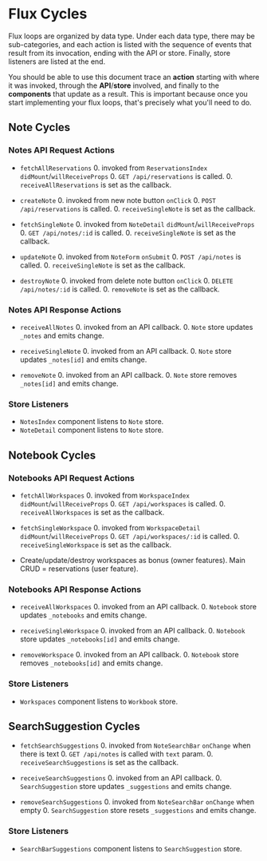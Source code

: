 # Flux Cycles

Flux loops are organized by data type. Under each data type, there may
be sub-categories, and each action is listed with the sequence of events
that result from its invocation, ending with the API or store. Finally,
store listeners are listed at the end.

You should be able to use this document trace an **action** starting
with where it was invoked, through the **API**/**store** involved, and
finally to the **components** that update as a result. This is important
because once you start implementing your flux loops, that's precisely
what you'll need to do.

## Note Cycles

### Notes API Request Actions

* `fetchAllReservations`
  0. invoked from `ReservationsIndex` `didMount`/`willReceiveProps`
  0. `GET /api/reservations` is called.
  0. `receiveAllReservations` is set as the callback.

* `createNote`
  0. invoked from new note button `onClick`
  0. `POST /api/reservations` is called.
  0. `receiveSingleNote` is set as the callback.

* `fetchSingleNote`
  0. invoked from `NoteDetail` `didMount`/`willReceiveProps`
  0. `GET /api/notes/:id` is called.
  0. `receiveSingleNote` is set as the callback.

* `updateNote`
  0. invoked from `NoteForm` `onSubmit`
  0. `POST /api/notes` is called.
  0. `receiveSingleNote` is set as the callback.

* `destroyNote`
  0. invoked from delete note button `onClick`
  0. `DELETE /api/notes/:id` is called.
  0. `removeNote` is set as the callback.

### Notes API Response Actions

* `receiveAllNotes`
  0. invoked from an API callback.
  0. `Note` store updates `_notes` and emits change.

* `receiveSingleNote`
  0. invoked from an API callback.
  0. `Note` store updates `_notes[id]` and emits change.

* `removeNote`
  0. invoked from an API callback.
  0. `Note` store removes `_notes[id]` and emits change.

### Store Listeners

* `NotesIndex` component listens to `Note` store.
* `NoteDetail` component listens to `Note` store.


## Notebook Cycles

### Notebooks API Request Actions

* `fetchAllWorkspaces`
  0. invoked from `WorkspaceIndex` `didMount`/`willReceiveProps`
  0. `GET /api/workspaces` is called.
  0. `receiveAllWorkspaces` is set as the callback.


* `fetchSingleWorkspace`
  0. invoked from `WorkspaceDetail` `didMount`/`willReceiveProps`
  0. `GET /api/workspaces/:id` is called.
  0. `receiveSingleWorkspace` is set as the callback.

* Create/update/destroy workspaces as bonus (owner features). Main CRUD = reservations (user feature).
  <!-- * `createWorkspace`
  0. invoked from new notebook button `onClick`
  0. `POST /api/notebooks` is called.
  0. `receiveSingleWorkspace` is set as the callback. -->

<!-- * `updateWorkspace`
  0. invoked from `WorkspaceForm` `onSubmit`
  0. `POST /api/workspaces` is called.
  0. `receiveSingleWorkspace` is set as the callback. -->

<!-- * `destroyWorkspace`
  0. invoked from delete workspace button `onClick`
  0. `DELETE /api/workspaces/:id` is called.
  0. `removeWorkspace` is set as the callback. -->

### Notebooks API Response Actions

* `receiveAllWorkspaces`
  0. invoked from an API callback.
  0. `Notebook` store updates `_notebooks` and emits change.

* `receiveSingleWorkspace`
  0. invoked from an API callback.
  0. `Notebook` store updates `_notebooks[id]` and emits change.

* `removeWorkspace`
  0. invoked from an API callback.
  0. `Notebook` store removes `_notebooks[id]` and emits change.

### Store Listeners

* `Workspaces` component listens to `Workbook` store.


## SearchSuggestion Cycles

* `fetchSearchSuggestions`
  0. invoked from `NoteSearchBar` `onChange` when there is text
  0. `GET /api/notes` is called with `text` param.
  0. `receiveSearchSuggestions` is set as the callback.

* `receiveSearchSuggestions`
  0. invoked from an API callback.
  0. `SearchSuggestion` store updates `_suggestions` and emits change.

* `removeSearchSuggestions`
  0. invoked from `NoteSearchBar` `onChange` when empty
  0. `SearchSuggestion` store resets `_suggestions` and emits change.

### Store Listeners

* `SearchBarSuggestions` component listens to `SearchSuggestion` store.
